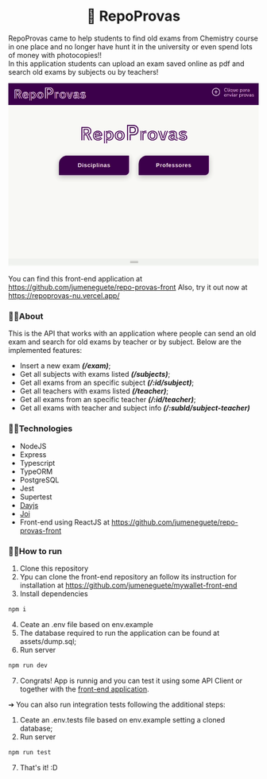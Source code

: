 <h1 align="center">📝 RepoProvas</h1>

RepoProvas came to help students to find old exams from Chemistry course in one place and no longer have hunt it in the university or even spend lots of money with photocopies!! <br/>
In this application students can upload an exam saved online as pdf and search old exams by subjects ou by teachers!

<p align="center"><img width="600px" src="/assets/repoprovas.gif" /></p>

You can find this front-end application at https://github.com/jumeneguete/repo-provas-front
Also, try it out now at https://repoprovas-nu.vercel.app/


### 🔹🔹About

This is the API that works with an application where people can send an old exam and search for old exams by teacher or by subject. Below are the implemented features:

- Insert a new exam ***(/exam)***;
- Get all subjects with exams listed ***(/subjects)***;
- Get all exams from an specific subject ***(/:id/subject)***;
- Get all teachers with exams listed ***(/teacher)***;
- Get all exams from an specific teacher ***(/:id/teacher)***;
- Get all exams with teacher and subject info ***(/:subId/subject-teacher)***


### 🔹🔹Technologies
- NodeJS
- Express
- Typescript
- TypeORM
- PostgreSQL
- Jest
- Supertest
- <a href="https://www.npmjs.com/package/dayjs" target="_blank">Dayjs</a>
- <a href="https://www.npmjs.com/package/joi" target="_blank">Joi</a>
- Front-end using ReactJS at https://github.com/jumeneguete/repo-provas-front


### 🔹🔹How to run

1. Clone this repository
2. Ypu can clone the front-end repository an follow its instruction for installation at https://github.com/jumeneguete/mywallet-front-end
3. Install dependencies
```bash
npm i
```
4. Ceate an .env file based on env.example
5. The database required to run the application can be found at assets/dump.sql;
6. Run server
```bash
npm run dev
```
7. Congrats! App is runnig and you can test it using some API Client or together with the <a href="https://github.com/jumeneguete/mywallet-front-end" target="_blank">front-end application</a>.

➔  You can also run integration tests following the additional steps:

1. Ceate an .env.tests file based on env.example setting a cloned database;
2. Run server
```bash
npm run test
```
7. That's it! :D
